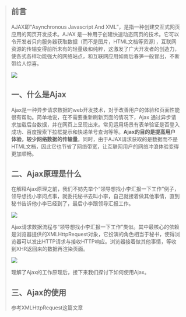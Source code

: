 > ## 前言
> AJAX即“Asynchronous Javascript And XML”，是指一种创建交互式网页应用的网页开发技术。AJAX 是一种用于创建快速动态网页的技术。它可以令开发者只向服务器获取数据（而不是图片，HTML文档等资源），互联网资源的传输变得前所未有的轻量级和纯粹，这激发了广大开发者的创造力，使各式各样功能强大的网络站点，和互联网应用如雨后春笋一般冒出，不断带给人惊喜。
> 
> ![](https://camo.githubusercontent.com/fd74d02df0f110bf2bd3cf9c68f3060f8a6ead791e7210d22f5b04ab0813b489/68747470733a2f2f757365722d676f6c642d63646e2e786974752e696f2f323031382f31322f32342f313637653035626464666438646365393f773d3135353026683d36363826663d706e6726733d323635303335)
> 
> ## 一、什么是Ajax
> Ajax是一种异步请求数据的web开发技术，对于改善用户的体验和页面性能很有帮助。简单地说，在不需要重新刷新页面的情况下，Ajax 通过异步请求加载后台数据，并在网页上呈现出来。常见运用场景有表单验证是否登入成功、百度搜索下拉框提示和快递单号查询等等。**Ajax的目的是提高用户体验，较少网络数据的传输量**。同时，由于AJAX请求获取的是数据而不是HTML文档，因此它也节省了网络带宽，让互联网用户的网络冲浪体验变得更加顺畅。
> 
> ## 二、Ajax原理是什么
> 在解释Ajax原理之前，我们不妨先举个“领导想找小李汇报一下工作”例子，领导想找小李问点事，就委托秘书去叫小李，自己就接着做其他事情，直到秘书告诉他小李已经到了，最后小李跟领导汇报工作。
> 
> ![](https://camo.githubusercontent.com/d4cd1e9f8f10ed4d78e91843fab900b570f0ac853078343924582eb0ba05f3a1/68747470733a2f2f757365722d676f6c642d63646e2e786974752e696f2f323031382f31322f31382f313637626430313932343061343537623f773d35343826683d32343626663d706e6726733d3635373039)
> 
> Ajax请求数据流程与“领导想找小李汇报一下工作”类似。其中最核心的依赖是浏览器提供的XMLHttpRequest对象，它扮演的角色相当于秘书，使得浏览器可以发出HTTP请求与接收HTTP响应。浏览器接着做其他事情，等收到XHR返回来的数据再渲染页面。
> 
> ![](https://camo.githubusercontent.com/0de31ac502334c585edb2caf4e6af2385e51d1abc11cf96055465baaa6b1b7b6/68747470733a2f2f757365722d676f6c642d63646e2e786974752e696f2f323031382f31322f31382f313637626430323338353563306266373f773d35363326683d32343026663d706e6726733d3733383234)
> 
> 理解了Ajax的工作原理后，接下来我们探讨下如何使用Ajax。
> 
> ## 三、Ajax的使用
> 参考XMLHttpRequest这篇文章

